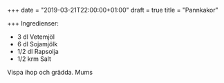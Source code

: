 +++
date = "2019-03-21T22:00:00+01:00"
draft = true
title = "Pannkakor"

+++
Ingredienser:

* 3 dl Vetemjöl
* 6 dl Sojamjölk
* 1/2 dl Rapsolja
* 1/2 krm Salt

Vispa ihop och grädda. Mums